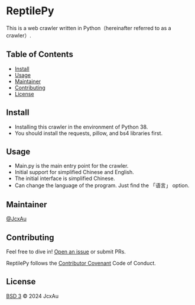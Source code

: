 # ReptilePy
This is a web crawler written in Python（hereinafter referred to as a crawler）.

## Table of Contents
  - [Install](#install)
  - [Usage](#usage)
  - [Maintainer](#maintainer)
  - [Contributing](#contributing)
  - [License](#license)

## Install
   - Installing this crawler in the environment of Python 38.
   - You should install the requests, pillow, and bs4 libraries first.

## Usage
  - Main.py is the main entry point for the crawler.
  - Initial support for simplified Chinese and English.
  - The initial interface is simplified Chinese.
  - Can change the language of the program. Just find the 「语言」 option.

## Maintainer
[@JcxAu](https://github.com/JcxAu)

## Contributing

Feel free to dive in! [Open an issue](https://github.com/JcxAu/ReptilePy/issues/new) or submit PRs.

ReptilePy follows the [Contributor Covenant](https://www.contributor-covenant.org/version/2/1/code_of_conduct/) Code of Conduct.

## License
[BSD 3](LICENSE) © 2024 JcxAu

